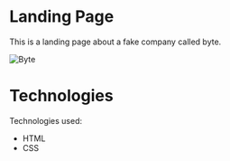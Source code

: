 # Landing Page

This is a landing page about a fake company called byte. 

![Byte](https://user-images.githubusercontent.com/18337656/171489444-1edd9dbf-2014-4ae7-b859-71221c915391.png)

# Technologies
Technologies used:
- HTML 
- CSS
